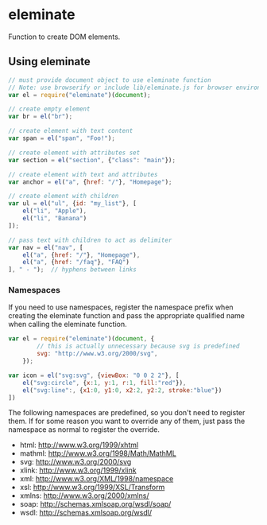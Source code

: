 eleminate
=========
Function to create DOM elements.

Using eleminate
---------------

```js
// must provide document object to use eleminate function
// Note: use browserify or include lib/eleminate.js for browser environment
var el = require("eleminate")(document);

// create empty element
var br = el("br");

// create element with text content
var span = el("span", "Foo!");

// create element with attributes set
var section = el("section", {"class": "main"});

// create element with text and attributes
var anchor = el("a", {href: "/"}, "Homepage");

// create element with children
var ul = el("ul", {id: "my_list"}, [
    el("li", "Apple"),
    el("li", "Banana")
]);

// pass text with children to act as delimiter
var nav = el("nav", [
    el("a", {href: "/"}, "Homepage"),
    el("a", {href: "/faq"}, "FAQ")
], " - ");  // hyphens between links
```

### Namespaces

If you need to use namespaces, register the namespace prefix when creating the
eleminate function and pass the appropriate qualified name when calling the
eleminate function.

```js
var el = require("eleminate")(document, {
        // this is actually unnecessary because svg is predefined
        svg: "http://www.w3.org/2000/svg",
    });

var icon = el("svg:svg", {viewBox: "0 0 2 2"}, [
    el("svg:circle", {x:1, y:1, r:1, fill:"red"}),
    el("svg:line":, {x1:0, y1:0, x2:2, y2:2, stroke:"blue"})
])
```

The following namespaces are predefined, so you don't need to register them.  If
for some reason you want to override any of them, just pass the namespace as
normal to register the override.

 * html: http://www.w3.org/1999/xhtml
 * mathml: http://www.w3.org/1998/Math/MathML
 * svg: http://www.w3.org/2000/svg
 * xlink: http://www.w3.org/1999/xlink
 * xml: http://www.w3.org/XML/1998/namespace
 * xsl: http://www.w3.org/1999/XSL/Transform
 * xmlns: http://www.w3.org/2000/xmlns/
 * soap: http://schemas.xmlsoap.org/wsdl/soap/
 * wsdl: http://schemas.xmlsoap.org/wsdl/

